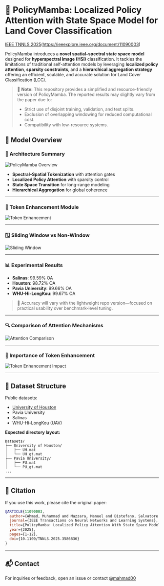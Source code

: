 # 🚀 PolicyMamba: Localized Policy Attention with State Space Model for Land Cover Classification

[IEEE TNNLS 2025](https://img.shields.io/badge/published-TNNLS--2025-blue.svg)(https://ieeexplore.ieee.org/document/11090003)

PolicyMamba introduces a **novel spatial–spectral state space model** designed for **hyperspectral image (HSI)** classification. It tackles the limitations of traditional self-attention models by leveraging **localized policy attention**, **sparsity constraints**, and a **hierarchical aggregation strategy** offering an efficient, scalable, and accurate solution for Land Cover Classification (LCC).

> 🔎 **Note:** This repository provides a simplified and resource-friendly version of PolicyMamba. The reported results may slightly vary from the paper due to:
> - Strict use of disjoint training, validation, and test splits.
> - Exclusion of overlapping windowing for reduced computational cost.
> - Compatibility with low-resource systems.

## 📸 Model Overview

### 🌈 Architecture Summary
![PolicyMamba Overview](https://github.com/user-attachments/assets/79f22b23-9c81-4394-b36a-7140ddac6919)

- **Spectral–Spatial Tokenization** with attention gates
- **Localized Policy Attention** with sparsity control
- **State Space Transition** for long-range modeling
- **Hierarchical Aggregation** for global coherence

---

### 🧠 Token Enhancement Module
![Token Enhancement](https://github.com/user-attachments/assets/2a22713a-557a-4878-bd88-143b7513f497)

---

### 🪟 Sliding Window vs Non-Window
![Sliding Window](https://github.com/user-attachments/assets/36e0b5c0-5d80-42be-9437-3455bb72bc88)

---

### 📊 Experimental Results

- **Salinas**: 99.59% OA
- **Houston**: 98.72% OA
- **Pavia University**: 99.66% OA
- **WHU-Hi-LongKou**: 99.67% OA

> 📌 Accuracy will vary with the lightweight repo version—focused on practical usability over benchmark-level tuning.

---

### 🔍 Comparison of Attention Mechanisms
![Attention Comparison](https://github.com/user-attachments/assets/f2127b3e-f265-4049-9d71-f53d782b7ef3)

---

### 🎯 Importance of Token Enhancement
![Token Enhancement Impact](https://github.com/user-attachments/assets/5f2b746c-cfe2-4c21-8327-998679ce5b44)

---

## 📂 Dataset Structure

Public datasets:
- [University of Houston](https://www.ehu.eus/ccwintco/index.php/Hyperspectral_Remote_Sensing_Scenes)
- Pavia University
- Salinas
- WHU-Hi-LongKou (UAV)

**Expected directory layout:**
```
Datasets/
├── University of Houston/
│   ├── UH.mat
│   └── UH_gt.mat
├── Pavia University/
│   ├── PU.mat
│   └── PU_gt.mat
...
```

---

## 📜 Citation

If you use this work, please cite the original paper:

```bibtex
@ARTICLE{11090003,
  author={Ahmad, Muhammad and Mazzara, Manuel and Distefano, Salvatore and Mehmood Khan, Adil and Hassaan Farooq Butt, Muhammad and Hong, Danfeng},
  journal={IEEE Transactions on Neural Networks and Learning Systems}, 
  title={PolicyMamba: Localized Policy Attention With State Space Model for Land Cover Classification}, 
  year={2025},
  pages={1-12},
  doi={10.1109/TNNLS.2025.3586836}
}
```

---
## 📬 Contact

For inquiries or feedback, open an issue or contact [@mahmad00](mailto:mahmad00@gmail.com)


